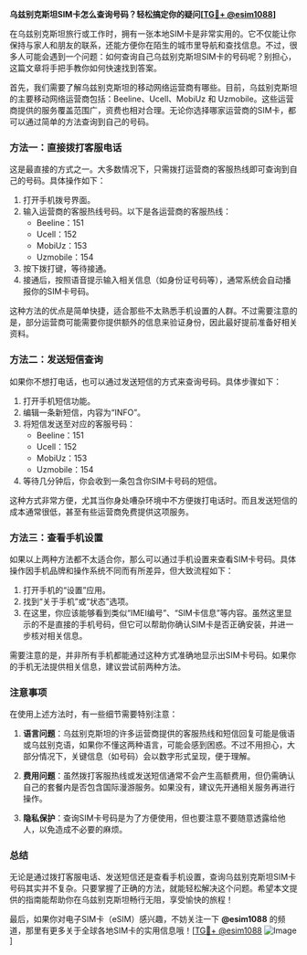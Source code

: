**乌兹别克斯坦SIM卡怎么查询号码？轻松搞定你的疑问[[TG💪+ @esim1088](https://t.me/s/esim1088)]**

在乌兹别克斯坦旅行或工作时，拥有一张本地SIM卡是非常实用的。它不仅能让你保持与家人和朋友的联系，还能方便你在陌生的城市里导航和查找信息。不过，很多人可能会遇到一个问题：如何查询自己乌兹别克斯坦SIM卡的号码呢？别担心，这篇文章将手把手教你如何快速找到答案。

首先，我们需要了解乌兹别克斯坦的移动网络运营商有哪些。目前，乌兹别克斯坦的主要移动网络运营商包括：Beeline、Ucell、MobiUz 和 Uzmobile。这些运营商提供的服务覆盖范围广，资费也相对合理。无论你选择哪家运营商的SIM卡，都可以通过简单的方法查询到自己的号码。

### **方法一：直接拨打客服电话**

这是最直接的方式之一。大多数情况下，只需拨打运营商的客服热线即可查询到自己的号码。具体操作如下：

1. 打开手机拨号界面。
2. 输入运营商的客服热线号码。以下是各运营商的客服热线：
   - Beeline：151
   - Ucell：152
   - MobiUz：153
   - Uzmobile：154
3. 按下拨打键，等待接通。
4. 接通后，按照语音提示输入相关信息（如身份证号码等），通常系统会自动播报你的SIM卡号码。

这种方法的优点是简单快捷，适合那些不太熟悉手机设置的人群。不过需要注意的是，部分运营商可能需要你提供额外的信息来验证身份，因此最好提前准备好相关资料。

### **方法二：发送短信查询**

如果你不想打电话，也可以通过发送短信的方式来查询号码。具体步骤如下：

1. 打开手机短信功能。
2. 编辑一条新短信，内容为“INFO”。
3. 将短信发送至对应的客服号码：
   - Beeline：151
   - Ucell：152
   - MobiUz：153
   - Uzmobile：154
4. 等待几分钟后，你会收到一条包含你SIM卡号码的短信。

这种方式非常方便，尤其当你身处嘈杂环境中不方便拨打电话时。而且发送短信的成本通常很低，甚至有些运营商免费提供这项服务。

### **方法三：查看手机设置**

如果以上两种方法都不太适合你，那么可以通过手机设置来查看SIM卡号码。具体操作因手机品牌和操作系统不同而有所差异，但大致流程如下：

1. 打开手机的“设置”应用。
2. 找到“关于手机”或“状态”选项。
3. 在这里，你应该能够看到类似“IMEI编号”、“SIM卡信息”等内容。虽然这里显示的不是直接的手机号码，但它可以帮助你确认SIM卡是否正确安装，并进一步核对相关信息。

需要注意的是，并非所有手机都能通过这种方式准确地显示出SIM卡号码。如果你的手机无法提供相关信息，建议尝试前两种方法。

### **注意事项**

在使用上述方法时，有一些细节需要特别注意：

1. **语言问题**：乌兹别克斯坦的许多运营商提供的客服热线和短信回复可能是俄语或乌兹别克语，如果你不懂这两种语言，可能会感到困惑。不过不用担心，大部分情况下，关键信息（如号码）会以数字形式呈现，便于理解。
   
2. **费用问题**：虽然拨打客服热线或发送短信通常不会产生高额费用，但仍需确认自己的套餐内是否包含国际漫游服务。如果没有，建议先开通相关服务再进行操作。

3. **隐私保护**：查询SIM卡号码是为了方便使用，但也要注意不要随意透露给他人，以免造成不必要的麻烦。

### **总结**

无论是通过拨打客服电话、发送短信还是查看手机设置，查询乌兹别克斯坦SIM卡号码其实并不复杂。只要掌握了正确的方法，就能轻松解决这个问题。希望本文提供的指南能帮助你在乌兹别克斯坦畅行无阻，享受愉快的旅程！

最后，如果你对电子SIM卡（eSIM）感兴趣，不妨关注一下 **@esim1088** 的频道，那里有更多关于全球各地SIM卡的实用信息哦！[[TG💪+ @esim1088](https://t.me/s/esim1088) ![Image](https://i.postimg.cc/4NQfJmqS/Snipaste-2025-05-13-00-14-12.png)]